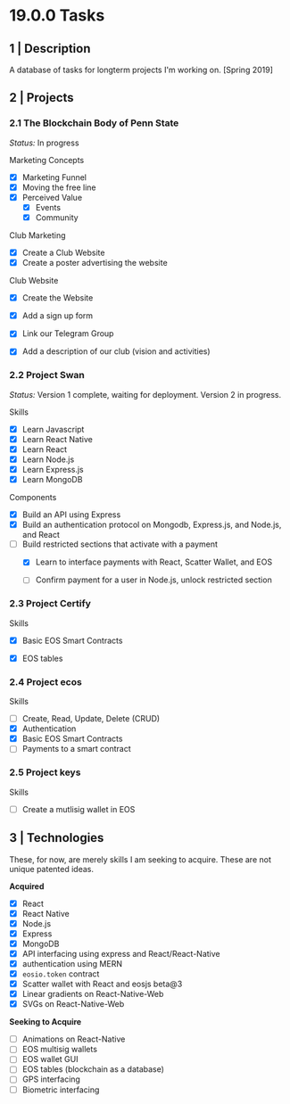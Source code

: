 # 19.0.0 Tasks


## 1 | Description

A database of tasks for longterm projects I'm working on. [Spring 2019]

## 2 | Projects

### 2.1 The Blockchain Body of Penn State

*Status:* In progress

Marketing Concepts
- [x] Marketing Funnel
- [x] Moving the free line
- [x] Perceived Value
  - [x] Events
  - [x] Community

Club Marketing
- [x] Create a Club Website
- [x] Create a poster advertising the website

Club Website
- [x] Create the Website
- [x] Add a sign up form
- [x] Link our Telegram Group
- [x] Add a description of our club (vision and activities)


### 2.2 Project Swan

*Status:* Version 1 complete, waiting for deployment. Version 2 in progress.

Skills
- [x] Learn Javascript
- [x] Learn React Native
- [x] Learn React
- [x] Learn Node.js
- [x] Learn Express.js
- [x] Learn MongoDB

Components
- [x] Build an API using Express
- [x] Build an authentication protocol on Mongodb, Express.js, and Node.js, and React
- [ ] Build restricted sections that activate with a payment
  - [x] Learn to interface payments with React, Scatter Wallet, and EOS
  - [ ] Confirm payment for a user in Node.js, unlock restricted section


### 2.3 Project Certify

Skills
- [x] Basic EOS Smart Contracts
- [x] EOS tables


### 2.4 Project ecos

Skills
- [ ] Create, Read, Update, Delete (CRUD)
- [x] Authentication
- [x] Basic EOS Smart Contracts
- [ ] Payments to a smart contract

### 2.5 Project keys

Skills
- [ ] Create a mutlisig wallet in EOS


## 3 | Technologies

These, for now, are merely skills I am seeking to acquire. These are not unique patented ideas.

**Acquired**
- [x] React
- [x] React Native
- [x] Node.js
- [x] Express
- [x] MongoDB
- [x] API interfacing using express and React/React-Native
- [x] authentication using MERN
- [x] `eosio.token` contract
- [x] Scatter wallet with React and eosjs beta@3
- [x] Linear gradients on React-Native-Web
- [x] SVGs on React-Native-Web

**Seeking to Acquire**
- [ ] Animations on React-Native
- [ ] EOS multisig wallets
- [ ] EOS wallet GUI
- [ ] EOS tables (blockchain as a database)
- [ ] GPS interfacing
- [ ] Biometric interfacing 
